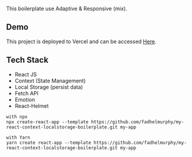 This boilerplate use Adaptive & Responsive (mix).
## Demo 
This project is deployed to Vercel and can be accessed [Here](https://la-fe.vercel.app/). 
## Tech Stack

* React JS
* Context (State Management)
* Local Storage (persist data)
* Fetch API
* Emotion
* React-Helmet

```shell
with npx
npx create-react-app --template https://github.com/fadhelmurphy/my-react-context-localstorage-boilerplate.git my-app

with Yarn
yarn create react-app --template https://github.com/fadhelmurphy/my-react-context-localstorage-boilerplate.git my-app
```